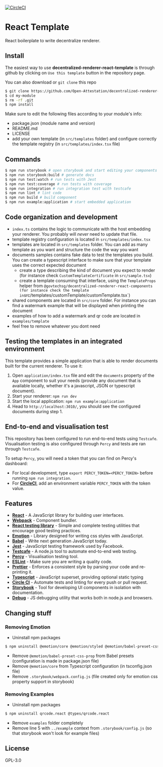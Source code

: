 [![CircleCI](https://circleci.com/gh/Open-Attestation/decentralized-renderer-react-template.svg?style=svg)](https://circleci.com/gh/Open-Attestation/decentralized-renderer-react-template)

# React Template

React boilerplate to write decentralize renderer.

## Install

The easiest way to use **decentralized-renderer-react-template** is through github by clicking on `Use this template` button in the repository page.

You can also download or `git clone` this repo

```sh
$ git clone https://github.com/Open-Attestation/decentralized-renderer-react-template.git my-module
$ cd my-module
$ rm -rf .git
$ npm install
```

Make sure to edit the following files according to your module's info:

- package.json (module name and version)
- README.md
- LICENSE
- add your own template (in `src/templates` folder) and configure correctly the template registry (in `src/templates/index.tsx` file)

## Commands

```sh
$ npm run storybook # open storybook and start editing your components
$ npm run storybook:build # generate docs
$ npm run test:watch # run tests with Jest
$ npm run test:coverage # run tests with coverage
$ npm run integration # run integration test with testcafe
$ npm run lint # lint code
$ npm run build # build component
$ npm run example:application # start embedded application
```

## Code organization and development

- `index.ts` contains the logic to communicate with the host embedding your renderer. You probably will _never_ need to update that file.
- template registry configuration is located in `src/templates/index.tsx`
- templates are located in `src/templates` folder. You can add as many template as you want and structure the code the way you want
- documents samples contains fake data to test the templates you build. You can create a typescript interface to make sure that your template uses the correct expected document
  - create a type describing the kind of document you expect to render (for instance check `CustomTemplateCertificate` in `src/sample.tsx`)
  - create a template consuming that interface, using the `TemplateProps` helper from `@govtechsg/decentralized-renderer-react-components (for instance check the template in`src/templates/customTemplate/customTemplate.tsx`)
- shared components are located in `src/core` folder. For instance you can find a watermark example that will be displayed when printing the document
- examples of how to add a watermark and qr code are located in `examples/template`
- feel free to remove whatever you dont need

## Testing the templates in an integrated environment

This template provides a simple application that is able to render documents built for the current renderer. To use it:

1. Open `application/index.tsx` file and edit the `documents` property of the `App` component to suit your needs (provide any document that is available locally, whether it's a javascript, JSON or typescript document).
1. Start your renderer: `npm run dev`
1. Start the local application: `npm run example:application`
1. Head to `http://localhost:3010/`, you should see the configured documents during step 1.

## End-to-end and visualisation test

This repository has been configured to run end-to-end tests using `Testcafe`. Visualisation testing is also configured through `Percy` and tests are ran through `Testcafe`.

To setup `Percy`, you will need a token that you can find on Percy's dashboard:

- For local development, type `export PERCY_TOKEN=<PERCY_TOKEN>` before running `npm run integration`.
- For [**CircleCI**](https://docs.percy.io/docs/circleci), add an environment variable `PERCY_TOKEN` with the token value.

## Features

- [**React**](http://reactjs.org/) - A JavaScript library for building user interfaces.
- [**Webpack**](https://webpack.js.org/) - Component bundler.
- [**React testing library**](https://testing-library.com/) - Simple and complete testing utilities that encourage good testing practices.
- [**Emotion**](https://emotion.sh/) - Library designed for writing css styles with JavaScript.
- [**Babel**](https://babeljs.io/) - Write next generation JavaScript today.
- [**Jest**](https://facebook.github.io/jest) - JavaScript testing framework used by Facebook.
- [**Testcafe**](https://devexpress.github.io/testcafe/) - A node.js tool to automate end-to-end web testing.
- [**Percy**](http://percy.io/) - Visualisation testing tool.
- [**ESLint**](http://eslint.org/) - Make sure you are writing a quality code.
- [**Prettier**](https://prettier.io/) - Enforces a consistent style by parsing your code and re-printing it.
- [**Typescript**](https://www.typescriptlang.org/) - JavaScript superset, providing optional static typing
- [**Circle CI**](https://circleci.com/) - Automate tests and linting for every push or pull request.
- [**Storybook**](https://storybook.js.org/) - Tool for developing UI components in isolation with documentation.
- [**Debug**](https://github.com/visionmedia/debug) - JS debugging utility that works both in node.js and browsers.

## Changing stuff

### Removing Emotion

- Uninstall npm packages

```sh
$ npm uninstall @emotion/core @emotion/styled @emotion/babel-preset-css-prop
```

- Remove `@emotion/babel-preset-css-prop` from Babel presets (configuration is made in package.json file)
- Remove `@emotion/core` from Typescript configuration (in tsconfig.json file)
- Remove `.storybook/webpack.config.js` (file created only for emotion css property support in storybook)

### Removing Examples

- Uninstall npm packages

```sh
$ npm uninstall qrcode.react @types/qrcode.react
```

- Remove `examples` folder completely
- Remove line 5 with `../example` context from `.storybook/config.js` (so that storybook won't look for example files)

## License

GPL-3.0
